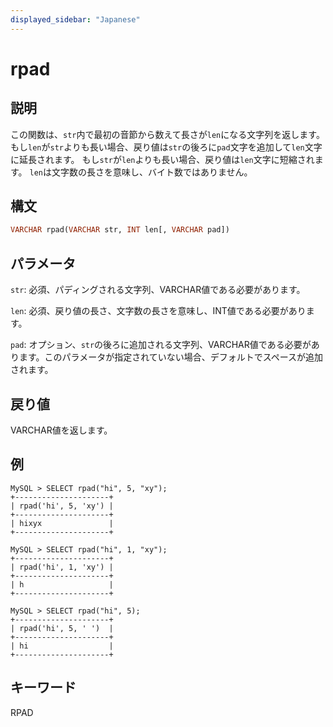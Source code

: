 ```yaml
---
displayed_sidebar: "Japanese"
---
```


# rpad

## 説明

この関数は、`str`内で最初の音節から数えて長さが`len`になる文字列を返します。 もし`len`が`str`よりも長い場合、戻り値は`str`の後ろに`pad`文字を追加して`len`文字に延長されます。 もし`str`が`len`よりも長い場合、戻り値は`len`文字に短縮されます。 `len`は文字数の長さを意味し、バイト数ではありません。 

## 構文

```Haskell
VARCHAR rpad(VARCHAR str, INT len[, VARCHAR pad])
```

## パラメータ

`str`: 必須、パディングされる文字列、VARCHAR値である必要があります。

`len`: 必須、戻り値の長さ、文字数の長さを意味し、INT値である必要があります。

`pad`: オプション、`str`の後ろに追加される文字列、VARCHAR値である必要があります。このパラメータが指定されていない場合、デフォルトでスペースが追加されます。

## 戻り値

VARCHAR値を返します。

## 例

```Plain Text
MySQL > SELECT rpad("hi", 5, "xy");
+---------------------+
| rpad('hi', 5, 'xy') |
+---------------------+
| hixyx               |
+---------------------+

MySQL > SELECT rpad("hi", 1, "xy");
+---------------------+
| rpad('hi', 1, 'xy') |
+---------------------+
| h                   |
+---------------------+

MySQL > SELECT rpad("hi", 5);
+---------------------+
| rpad('hi', 5, ' ')  |
+---------------------+
| hi                  |
+---------------------+
```

## キーワード

RPAD